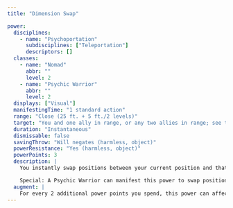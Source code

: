 ```yaml
---
title: "Dimension Swap"

power:
  disciplines:
    - name: "Psychoportation"
      subdisciplines: ["Teleportation"]
      descriptors: []
  classes:
    - name: "Nomad"
      abbr: ""
      level: 2
    - name: "Psychic Warrior"
      abbr: ""
      level: 2
  displays: ["Visual"]
  manifestingTime: "1 standard action"
  range: "Close (25 ft. + 5 ft./2 levels)"
  target: "You and one ally in range, or any two allies in range; see text"
  duration: "Instantaneous"
  dismissable: false
  savingThrow: "Will negates (harmless, object)"
  powerResistance: "Yes (harmless, object)"
  powerPoints: 3
  description: |
    You instantly swap positions between your current position and that of a designated ally in range. Alternatively, you can swap the positions of any two allies in range. This power affects creatures of Large or smaller size. You can bring along objects, but not other creatures.

    Special: A Psychic Warrior can manifest this power to swap positions with an ally, but not to swap the positions of two allies.
  augment: |
    For every 2 additional power points you spend, this power can affect a target one size category larger.
---
```

